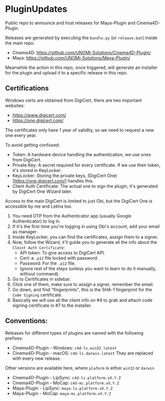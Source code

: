 # PluginUpdates
Public repo to announce and host releases for Maya-Plugin and Cinema4D-Plugin.

Releases are generated by executing the `bundle.py` (or `release.bat`) inside the main repo:
- Cinema4D: https://github.com/UNOMi-Solutions/Cinema4D-Plugin/
- Maya: https://github.com/UNOMi-Solutions/Maya-Plugin/

Meanwhile the action in this repo, once triggered, will generate an installer for the plugin and upload it to a specific release in this repo.

## Certifications

Windows certs are obtained from DigiCert, there are two important websites:

- https://www.digicert.com/
- https://one.digicert.com/

The certificates only have 1 year of validity, so we need to request a new one every year.

To avoid getting confused:

- Token: A hardware device handling the authentication, we use ones from DigiCert.
- Private Key: A secret required for every certificate. If we use their token, it's stored in KeyLocker.
- KeyLocker: Storing the private keys, (DigiCert One)[https://one.digicert.com/] handles this.
- Client Auth Certificate: The actual one to sign the plugin, it's generated by DigiCert One Wizard later.

Access to the main DigiCert is limited to just Obi, but the DigiCert One is accessible by me and Lekha too.

1. You need OTP from the Authenticator app (usually Google Authenticator) to log in.
2. If it's the first time you're logging in using Obi's account, add your email as manager.
3. Inside KeyLocker, you can find the certificates, assign them to a signer.
4. Now, follow the Wizard, it'll guide you to generate all the info about the `Cleint Auth Certificate`:
    - API token: To give access to DigiCert API.
    - Cert: a `.p12` file locked with password.
    - Password: For the `.p12` file.
    - Ignore rest of the steps (unless you want to learn to do it manually, without command).
5. Go to Certificates in sidebar.
6. Click one of them, make sure to assign a signer, remember the email.
7. Go down, and find "fingerprints", this is the SHA-1 fingerprint for the `Code Signing` certificate.
8. Basically we will use all the client info on #4 to grab and attach code signing certificate in #7 to the installer.

## Conventions:

Releases for different types of plugins are named with the following prefixes:
- Cinema4D-Plugin - Windows: `c4d-ls.win32.latest`
- Cinema4D-Plugin - macOS: `c4d-ls.darwin.latest`
They are replaced with every new release.

Other versions are available here, where `plaform` is either `win32` or `darwin`
- Cinema4D-Plugin - LipSync: `c4d-ls.platform.vX.Y.Z`
- Cinema4D-Plugin - MoCap: `c4d-mc.platform.vX.Y.Z`
- Maya-Plugin - LipSync: `maya-ls.platform.vX.Y.Z`
- Maya-Plugin - MoCap: `maya-mc.platform.vX.Y.Z`